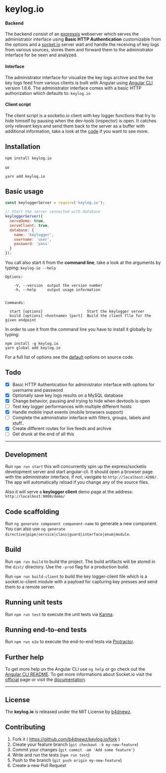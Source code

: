 # keylog.io

#### Backend
The backend consist of an [expressjs](https://expressjs.com/) webserver which serves the administrator interface using __Basic HTTP Authentication__ customizable from the options and a [socket.io](https://socket.io/) server wait and handle the receiving of key logs from various sources, stores them and forward them to the administrator interface for be seen and analyzed.

#### Interface
The administrator interface for visualize the key logs archive and the live key logs feed from various clients is built with Angular using [Angular CLI](https://github.com/angular/angular-cli) version 1.6.6. The administrator interface comes with a basic HTTP authorization which defaults to: `keylog.io`

#### Client script
The client script is a socketio.io client with key logger functions that try to hide himself by pausing when the dev-tools (inspector) is open. It catches only relevant keys and send them back to the server as a buffer with additional information, take a look at the [code](lib/client.js) if you want to see more.

## Installation
```
npm install keylog.io
```
or
```
yarn add keylog.io
```

## Basic usage
```js
const keyloggerServer = require('keylog.io');

// Start the server connected with database
keyloggerServer({
  serveDemo: true,
  serveClient: true,
  database: {
    name: 'keylogger',
    username: 'user',
    password: 'pass'
  }
});

```
You call also start it from the __command line__, take a look at the arguments by typing: `keylog-io --help`
```
Options:

    -V, --version  output the version number
    -h, --help     output usage information


Commands:

  start [options]                    Start the keylogger server
  build [options] <hostname> [port]  Build the client flle for the given endpoint

```
In order to use it from the command line you have to install it globally by typing:

```
npm install -g keylog.io
yarn global add keylog.io
```

For a full list of options see the [default](lib/index.js#L27-L49) options on source code.

## Todo
- [x] Basic HTTP Authentication for administrator interface with options for username and password
- [x] Optionally save key logs results on a MySQL database
- [x] Change behavior, pausing and trying to hide when devtools is open
- [ ] Test key logger performances with multiple different hosts
- [x] Handle mobile input events (mobile browsers support)
- [ ] Complete the administrator interface with filters, groups, labels and stuff..
- [x] Create different routes for live feeds and archive
- [ ] Get drunk at the end of all this

---

## Development

Run `npm run start` this will concurrently spin up the express/socketio development server and start angular-cli. It should open a browser page with the administrator interface, if not, vavigate to `http://localhost:4200/`. The app will automatically reload if you change any of the source files.

Also it will serve a __keylogger client__ demo page at the address: `http://localhost:9000/demo/`

## Code scaffolding

Run `ng generate component component-name` to generate a new component. You can also use `ng generate directive|pipe|service|class|guard|interface|enum|module`.

## Build

Run `npm run build` to build the project. The build artifacts will be stored in the `dist/` directory. Use the `-prod` flag for a production build.

Run `npm run build-client` to build the key logger-client file which is a socket.io-client module with a payload for capturing key presses and send them to a remote server.

## Running unit tests

Run `npm run test` to execute the unit tests via [Karma](https://karma-runner.github.io).

## Running end-to-end tests

Run `npm run e2e` to execute the end-to-end tests via [Protractor](http://www.protractortest.org/).

## Further help

To get more help on the Angular CLI use `ng help` or go check out the [Angular CLI README](https://github.com/angular/angular-cli/blob/master/README.md).
To get more informations about Socket.io visit the [official](https://socket.io/) page or visit the [documentation](https://socket.io/docs/).

---

## License
The __keylog.io__ is released under the MIT License by [b4dnewz](https://b4dnewz.github.io/).

## Contributing

1. Fork it ( https://github.com/b4dnewz/keylog.io/fork )
2. Create your feature branch (`git checkout -b my-new-feature`)
3. Commit your changes (`git commit -am 'Add some feature'`)
4. Write and run the tests (`npm run test`)
5. Push to the branch (`git push origin my-new-feature`)
6. Create a new Pull Request

